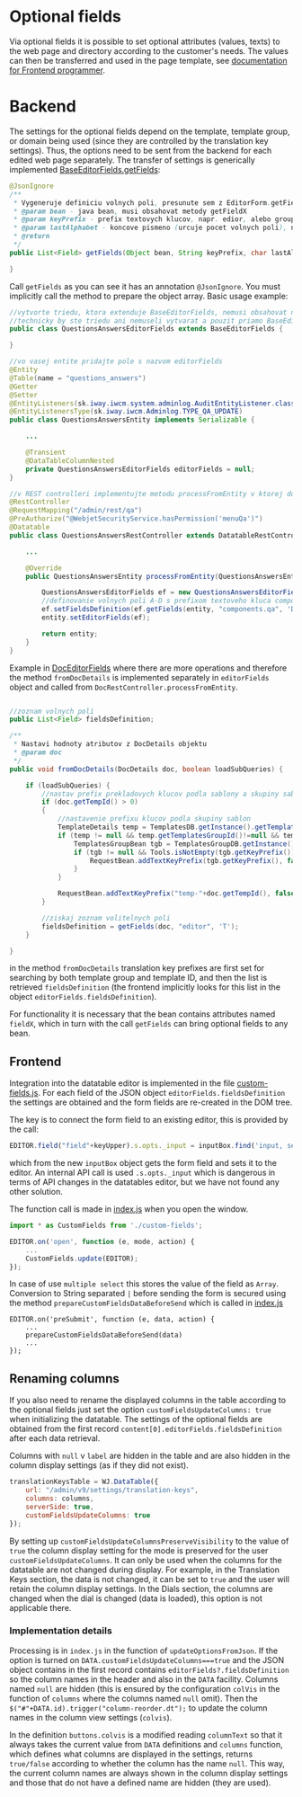 # Optional fields

Via optional fields it is possible to set optional attributes (values, texts) to the web page and directory according to the customer's needs. The values can then be transferred and used in the page template, see [documentation for Frontend programmer](../../frontend/webpages/customfields/README.md).

# Backend

The settings for the optional fields depend on the template, template group, or domain being used (since they are controlled by the translation key settings). Thus, the options need to be sent from the backend for each edited web page separately. The transfer of settings is generically implemented [BaseEditorFields.getFields](../../../src/main/java/sk/iway/iwcm/system/datatable/BaseEditorFields.java):

```java
@JsonIgnore
/**
 * Vygeneruje definiciu volnych poli, presunute sem z EditorForm.getFields() pre moznost pouzitia aj v inych DT ako webpages
 * @param bean - java bean, musi obsahovat metody getFieldX
 * @param keyPrefix - prefix textovych klucov, napr. edior, alebo groupedit, nasledne sa hladaju kluce keyPrefix.field_X a keyPrefix.field_X.type
 * @param lastAlphabet - koncove pismeno (urcuje pocet volnych poli), nap. T aleb D
 * @return
 */
public List<Field> getFields(Object bean, String keyPrefix, char lastAlphabet) {

}
```

Call `getFields` as you can see it has an annotation `@JsonIgnore`. You must implicitly call the method to prepare the object array. Basic usage example:

```java
//vytvorte triedu, ktora extenduje BaseEditorFields, nemusi obsahovat nic dalsie (ak nepotrebujete v editore dodatocne polia)
//technicky by ste triedu ani nemuseli vytvarat a pouzit priamo BaseEditorFields vo vasej QuestionsAnswersEntity
public class QuestionsAnswersEditorFields extends BaseEditorFields {

}

//vo vasej entite pridajte pole s nazvom editorFields
@Entity
@Table(name = "questions_answers")
@Getter
@Setter
@EntityListeners(sk.iway.iwcm.system.adminlog.AuditEntityListener.class)
@EntityListenersType(sk.iway.iwcm.Adminlog.TYPE_QA_UPDATE)
public class QuestionsAnswersEntity implements Serializable {

    ...

	@Transient
    @DataTableColumnNested
	private QuestionsAnswersEditorFields editorFields = null;
}

//v REST controlleri implementujte metodu processFromEntity v ktorej doplnite do editorFields definiciu poli
@RestController
@RequestMapping("/admin/rest/qa")
@PreAuthorize("@WebjetSecurityService.hasPermission('menuQa')")
@Datatable
public class QuestionsAnswersRestController extends DatatableRestControllerV2<QuestionsAnswersEntity, Long> {

    ...

    @Override
    public QuestionsAnswersEntity processFromEntity(QuestionsAnswersEntity entity, ProcessItemAction action) {

        QuestionsAnswersEditorFields ef = new QuestionsAnswersEditorFields();
        //definovanie volnych poli A-D s prefixom textoveho kluca components.qa
        ef.setFieldsDefinition(ef.getFields(entity, "components.qa", 'D'));
        entity.setEditorFields(ef);

        return entity;
    }
}
```

Example in [DocEditorFields](../../../src/main/java/sk/iway/iwcm/doc/DocEditorFields.java) where there are more operations and therefore the method `fromDocDetails` is implemented separately in `editorFields` object and called from `DocRestController.processFromEntity`.

```java

//zoznam volnych poli
public List<Field> fieldsDefinition;

/**
 * Nastavi hodnoty atributov z DocDetails objektu
 * @param doc
 */
public void fromDocDetails(DocDetails doc, boolean loadSubQueries) {

    if (loadSubQueries) {
        //nastav prefix prekladovych klucov podla sablony a skupiny sablon
        if (doc.getTempId() > 0)
        {
            //nastavenie prefixu klucov podla skupiny sablon
            TemplateDetails temp = TemplatesDB.getInstance().getTemplate(doc.getTempId());
            if (temp != null && temp.getTemplatesGroupId()!=null && temp.getTemplatesGroupId().longValue() > 0) {
                TemplatesGroupBean tgb = TemplatesGroupDB.getInstance().getById(temp.getTemplatesGroupId());
                if (tgb != null && Tools.isNotEmpty(tgb.getKeyPrefix())) {
                    RequestBean.addTextKeyPrefix(tgb.getKeyPrefix(), false);
                }
            }

            RequestBean.addTextKeyPrefix("temp-"+doc.getTempId(), false);
        }

        //ziskaj zoznam volitelnych poli
        fieldsDefinition = getFields(doc, "editor", 'T');
    }

}
```

in the method `fromDocDetails` translation key prefixes are first set for searching by both template group and template ID, and then the list is retrieved `fieldsDefinition` (the frontend implicitly looks for this list in the object `editorFields.fieldsDefinition`).

For functionality it is necessary that the bean contains attributes named `fieldX`, which in turn with the call `getFields` can bring optional fields to any bean.

## Frontend

Integration into the datatable editor is implemented in the file [custom-fields.js](../../../src/main/webapp/admin/v9/npm_packages/webjetdatatables/custom-fields.js). For each field of the JSON object `editorFields.fieldsDefinition` the settings are obtained and the form fields are re-created in the DOM tree.

The key is to connect the form field to an existing editor, this is provided by the call:

```javascript
EDITOR.field("field"+keyUpper).s.opts._input = inputBox.find('input, select');
```

which from the new `inputBox` object gets the form field and sets it to the editor. An internal API call is used `.s.opts._input` which is dangerous in terms of API changes in the datatables editor, but we have not found any other solution.

The function call is made in [index.js](../../../src/main/webapp/admin/v9/npm_packages/webjetdatatables/index.js) when you open the window.

```javascript
import * as CustomFields from './custom-fields';

EDITOR.on('open', function (e, mode, action) {
    ...
    CustomFields.update(EDITOR);
});
```

In case of use `multiple select` this stores the value of the field as `Array`. Conversion to String separated `|` before sending the form is secured using the method `prepareCustomFieldsDataBeforeSend` which is called in [index.js](../../../src/main/webapp/admin/v9/npm_packages/webjetdatatables/index.js)

```
EDITOR.on('preSubmit', function (e, data, action) {
    ...
    prepareCustomFieldsDataBeforeSend(data)
    ...
});
```

## Renaming columns

If you also need to rename the displayed columns in the table according to the optional fields just set the option `customFieldsUpdateColumns: true` when initializing the datatable. The settings of the optional fields are obtained from the first record `content[0].editorFields.fieldsDefinition` after each data retrieval.

Columns with `null` v `label` are hidden in the table and are also hidden in the column display settings (as if they did not exist).

```javascript
translationKeysTable = WJ.DataTable({
    url: "/admin/v9/settings/translation-keys",
    columns: columns,
    serverSide: true,
    customFieldsUpdateColumns: true
});
```

By setting up `customFieldsUpdateColumnsPreserveVisibility` to the value of `true` the column display setting for the mode is preserved for the user `customFieldsUpdateColumns`. It can only be used when the columns for the datatable are not changed during display. For example, in the Translation Keys section, the data is not changed, it can be set to `true` and the user will retain the column display settings. In the Dials section, the columns are changed when the dial is changed (data is loaded), this option is not applicable there.

### Implementation details

Processing is in `index.js` in the function of `updateOptionsFromJson`. If the option is turned on `DATA.customFieldsUpdateColumns===true` and the JSON object contains in the first record contains `editorFields?.fieldsDefinition` so the column names in the header and also in the `DATA` facility. Columns named `null` are hidden (this is ensured by the configuration `colVis` in the function of `columns` where the columns named `null` omit). Then the `$("#"+DATA.id).trigger("column-reorder.dt");` to update the column names in the column view settings (`colvis`).

In the definition `buttons.colvis` is a modified reading `columnText` so that it always takes the current value from `DATA` definitions and `columns` function, which defines what columns are displayed in the settings, returns `true/false` according to whether the column has the name `null`. This way, the current column names are always shown in the column display settings and those that do not have a defined name are hidden (they are used).
